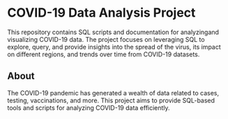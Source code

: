 # COVID-19 Data Analysis Project

This repository contains SQL scripts and documentation for analyzingand visualizing COVID-19 data. The project focuses on leveraging SQL to explore, query, and provide insights into the spread of the virus, its impact on different regions, and trends over time from COVID-19 datasets.  

## About

The COVID-19 pandemic has generated a wealth of data related to cases, testing, vaccinations, and more. This project aims to provide SQL-based tools and scripts for analyzing COVID-19 data efficiently.

